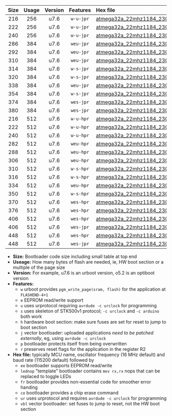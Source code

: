 |Size|Usage|Version|Features|Hex file|
|:-:|:-:|:-:|:-:|:--|
|216|256|u7.6|`w-u-jpr`|[atmega32a_22mhz1184_230400bps_ur_vbl.hex](https://raw.githubusercontent.com/stefanrueger/urboot/main//atmega32a_22mhz1184_230400bps_ur_vbl.hex)|
|222|256|u7.6|`w-u-jpr`|[atmega32a_22mhz1184_230400bps_lednop_ur_vbl.hex](https://raw.githubusercontent.com/stefanrueger/urboot/main//atmega32a_22mhz1184_230400bps_lednop_ur_vbl.hex)|
|240|256|u7.6|`w-u-jpr`|[atmega32a_22mhz1184_230400bps_lednop_fr_ur_vbl.hex](https://raw.githubusercontent.com/stefanrueger/urboot/main//atmega32a_22mhz1184_230400bps_lednop_fr_ur_vbl.hex)|
|286|384|u7.6|`weu-jpr`|[atmega32a_22mhz1184_230400bps_ee_ur_vbl.hex](https://raw.githubusercontent.com/stefanrueger/urboot/main//atmega32a_22mhz1184_230400bps_ee_ur_vbl.hex)|
|292|384|u7.6|`weu-jpr`|[atmega32a_22mhz1184_230400bps_ee_lednop_ur_vbl.hex](https://raw.githubusercontent.com/stefanrueger/urboot/main//atmega32a_22mhz1184_230400bps_ee_lednop_ur_vbl.hex)|
|310|384|u7.6|`weu-jpr`|[atmega32a_22mhz1184_230400bps_ee_lednop_fr_ur_vbl.hex](https://raw.githubusercontent.com/stefanrueger/urboot/main//atmega32a_22mhz1184_230400bps_ee_lednop_fr_ur_vbl.hex)|
|314|384|u7.6|`w-s-jpr`|[atmega32a_22mhz1184_230400bps_vbl.hex](https://raw.githubusercontent.com/stefanrueger/urboot/main//atmega32a_22mhz1184_230400bps_vbl.hex)|
|320|384|u7.6|`w-s-jpr`|[atmega32a_22mhz1184_230400bps_lednop_vbl.hex](https://raw.githubusercontent.com/stefanrueger/urboot/main//atmega32a_22mhz1184_230400bps_lednop_vbl.hex)|
|338|384|u7.6|`weu-jpr`|[atmega32a_22mhz1184_230400bps_ee_lednop_fr_ce_ur_vbl.hex](https://raw.githubusercontent.com/stefanrueger/urboot/main//atmega32a_22mhz1184_230400bps_ee_lednop_fr_ce_ur_vbl.hex)|
|354|384|u7.6|`w-s-jpr`|[atmega32a_22mhz1184_230400bps_lednop_fr_vbl.hex](https://raw.githubusercontent.com/stefanrueger/urboot/main//atmega32a_22mhz1184_230400bps_lednop_fr_vbl.hex)|
|374|384|u7.6|`wes-jpr`|[atmega32a_22mhz1184_230400bps_ee_vbl.hex](https://raw.githubusercontent.com/stefanrueger/urboot/main//atmega32a_22mhz1184_230400bps_ee_vbl.hex)|
|380|384|u7.6|`wes-jpr`|[atmega32a_22mhz1184_230400bps_ee_lednop_vbl.hex](https://raw.githubusercontent.com/stefanrueger/urboot/main//atmega32a_22mhz1184_230400bps_ee_lednop_vbl.hex)|
|216|512|u7.6|`w-u-hpr`|[atmega32a_22mhz1184_230400bps_ur.hex](https://raw.githubusercontent.com/stefanrueger/urboot/main//atmega32a_22mhz1184_230400bps_ur.hex)|
|222|512|u7.6|`w-u-hpr`|[atmega32a_22mhz1184_230400bps_lednop_ur.hex](https://raw.githubusercontent.com/stefanrueger/urboot/main//atmega32a_22mhz1184_230400bps_lednop_ur.hex)|
|240|512|u7.6|`w-u-hpr`|[atmega32a_22mhz1184_230400bps_lednop_fr_ur.hex](https://raw.githubusercontent.com/stefanrueger/urboot/main//atmega32a_22mhz1184_230400bps_lednop_fr_ur.hex)|
|282|512|u7.6|`weu-hpr`|[atmega32a_22mhz1184_230400bps_ee_ur.hex](https://raw.githubusercontent.com/stefanrueger/urboot/main//atmega32a_22mhz1184_230400bps_ee_ur.hex)|
|288|512|u7.6|`weu-hpr`|[atmega32a_22mhz1184_230400bps_ee_lednop_ur.hex](https://raw.githubusercontent.com/stefanrueger/urboot/main//atmega32a_22mhz1184_230400bps_ee_lednop_ur.hex)|
|306|512|u7.6|`weu-hpr`|[atmega32a_22mhz1184_230400bps_ee_lednop_fr_ur.hex](https://raw.githubusercontent.com/stefanrueger/urboot/main//atmega32a_22mhz1184_230400bps_ee_lednop_fr_ur.hex)|
|310|512|u7.6|`w-s-hpr`|[atmega32a_22mhz1184_230400bps.hex](https://raw.githubusercontent.com/stefanrueger/urboot/main//atmega32a_22mhz1184_230400bps.hex)|
|316|512|u7.6|`w-s-hpr`|[atmega32a_22mhz1184_230400bps_lednop.hex](https://raw.githubusercontent.com/stefanrueger/urboot/main//atmega32a_22mhz1184_230400bps_lednop.hex)|
|334|512|u7.6|`weu-hpr`|[atmega32a_22mhz1184_230400bps_ee_lednop_fr_ce_ur.hex](https://raw.githubusercontent.com/stefanrueger/urboot/main//atmega32a_22mhz1184_230400bps_ee_lednop_fr_ce_ur.hex)|
|350|512|u7.6|`w-s-hpr`|[atmega32a_22mhz1184_230400bps_lednop_fr.hex](https://raw.githubusercontent.com/stefanrueger/urboot/main//atmega32a_22mhz1184_230400bps_lednop_fr.hex)|
|370|512|u7.6|`wes-hpr`|[atmega32a_22mhz1184_230400bps_ee.hex](https://raw.githubusercontent.com/stefanrueger/urboot/main//atmega32a_22mhz1184_230400bps_ee.hex)|
|376|512|u7.6|`wes-hpr`|[atmega32a_22mhz1184_230400bps_ee_lednop.hex](https://raw.githubusercontent.com/stefanrueger/urboot/main//atmega32a_22mhz1184_230400bps_ee_lednop.hex)|
|406|512|u7.6|`wes-hpr`|[atmega32a_22mhz1184_230400bps_ee_lednop_fr.hex](https://raw.githubusercontent.com/stefanrueger/urboot/main//atmega32a_22mhz1184_230400bps_ee_lednop_fr.hex)|
|406|512|u7.6|`wes-jpr`|[atmega32a_22mhz1184_230400bps_ee_lednop_fr_vbl.hex](https://raw.githubusercontent.com/stefanrueger/urboot/main//atmega32a_22mhz1184_230400bps_ee_lednop_fr_vbl.hex)|
|448|512|u7.6|`wes-hpr`|[atmega32a_22mhz1184_230400bps_ee_lednop_fr_ce.hex](https://raw.githubusercontent.com/stefanrueger/urboot/main//atmega32a_22mhz1184_230400bps_ee_lednop_fr_ce.hex)|
|448|512|u7.6|`wes-jpr`|[atmega32a_22mhz1184_230400bps_ee_lednop_fr_ce_vbl.hex](https://raw.githubusercontent.com/stefanrueger/urboot/main//atmega32a_22mhz1184_230400bps_ee_lednop_fr_ce_vbl.hex)|

- **Size:** Bootloader code size including small table at top end
- **Useage:** How many bytes of flash are needed, ie, HW boot section or a multiple of the page size
- **Version:** For example, u7.6 is an urboot version, o5.2 is an optiboot version
- **Features:**
  + `w` urboot provides `pgm_write_page(sram, flash)` for the application at `FLASHEND-4+1`
  + `e` EEPROM read/write support
  + `u` uses urprotocol requiring `avrdude -c urclock` for programming
  + `s` uses skeleton of STK500v1 protocol; `-c urclock` and `-c arduino` both work
  + `h` hardware boot section: make sure fuses are set for reset to jump to boot section
  + `j` vector bootloader: uploaded applications *need to be patched externally*, eg, using `avrdude -c urclock`
  + `p` bootloader protects itself from being overwritten
  + `r` preserves reset flags for the application in the register R2
- **Hex file:** typically MCU name, oscillator frequency (16 MHz default) and baud rate (115200 default) followed by
  + `ee` bootloader supports EEPROM read/write
  + `lednop` "template" bootloader contains `mov rx,rx` nops that can be replaced to toggle LEDs
  + `fr` bootloader provides non-essential code for smoother error handing
  + `ce` bootloader provides a chip erase command
  + `ur` uses urprotocol and requires `avrdude -c urclock` for programming
  + `vbl` vector bootloader: set fuses to jump to reset, not the HW boot section
